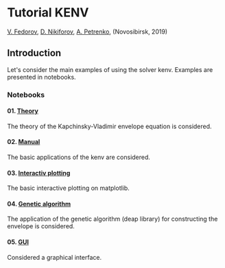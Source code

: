 # Tutorial KENV

<a href=mailto:fuodorov1998@gmail.com>V. Fedorov</a>, <a href=mailto:nikdanila@bk.ru>D. Nikiforov</a>, <a href=http://www.inp.nsk.su/~petrenko/>A. Petrenko</a>, (Novosibirsk, 2019)

## Introduction

Let's consider the main examples of using the solver kenv. Examples are presented in notebooks.

### Notebooks

####  01. [Theory](01a_theory.ipynb)
The theory of the Kapchinsky-Vladimir envelope equation is considered.
####  02. [Manual](02_manual.ipynb)
The basic applications of the kenv are considered.
####  03. [Interactiv plotting](03_interactiv.ipynb)
The basic interactive plotting on matplotlib.
####  04. [Genetic algorithm](04_genetic.ipynb)
The application of the genetic algorithm (deap library) for constructing the envelope is considered.
####  05. [GUI](05_GUI.ipynb)
Considered a graphical interface.
